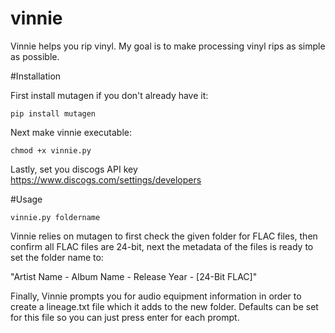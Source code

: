 # vinnie
Vinnie helps you rip vinyl. My goal is to make processing vinyl rips as simple as possible.

#Installation

First install mutagen if you don't already have it:
```
pip install mutagen
```
Next make vinnie executable:
```
chmod +x vinnie.py
```
Lastly, set you discogs API key https://www.discogs.com/settings/developers

#Usage
```
vinnie.py foldername
```

Vinnie relies on mutagen to first check the given folder for FLAC files, then confirm all FLAC files are 24-bit, next the metadata of the files is ready to set the folder name to:

"Artist Name - Album Name - Release Year - [24-Bit FLAC]"

Finally, Vinnie prompts you for audio equipment information in order to create a lineage.txt file which it adds to the new folder. Defaults can be set for this file so you can just press enter for each prompt.
